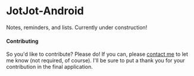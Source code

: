 # JotJot-Android
Notes, reminders, and lists. Currently under construction!

#### Contributing
So you'd like to contribute? Please do! If you can, please [contact me][email] to let me know (not required, of course). I'll be sure to put a thank you for your contribution in the final application.

[email]: mailto:jacob@enormous.fail

